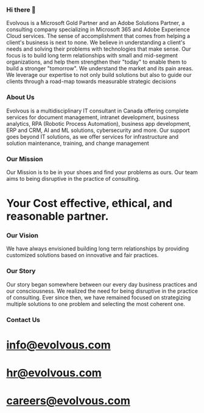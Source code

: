 ### Hi there 👋

Evolvous is a Microsoft Gold Partner and an Adobe Solutions Partner, a consulting company specializing in Microsoft 365 and Adobe Experience Cloud services. The sense of accomplishment that comes from helping a client's business is next to none. We believe in understanding a client's needs and solving their problems with technologies that make sense. Our focus is to build long term relationships with small and mid-segment organizations, and help them strengthen their "today"​ to enable them to build a stronger "tomorrow"​. We understand the market and its pain areas. We leverage our expertise to not only build solutions but also to guide our clients through a road-map towards measurable strategic decisions

### About Us

Evolvous is a multidisciplinary IT consultant in Canada offering complete services for document management, intranet development, business analytics, RPA (Robotic Process Automation), business app development, ERP and CRM, AI and ML solutions, cybersecurity and more. Our support goes beyond IT solutions, as we offer services for infrastructure and solution maintenance, training, and change management

### Our Mission
Our Mission is to be in your shoes and find your problems as ours. Our team aims to being
disruptive in the practice of consulting.

# Your Cost effective, ethical, and reasonable partner.

### Our Vision

We have always envisioned building long term relationships by providing customized solutions
based on innovative and fair practices.

### Our Story

Our story began somewhere between our every day business practices and our consciousness. We realized the need for being disruptive in the practice of consulting. Ever since then, we have remained focused on strategizing multiple solutions to one problem and selecting the most coherent one.

### Contact Us
# info@evolvous.com 
# hr@evolvous.com 
# careers@evolvous.com

